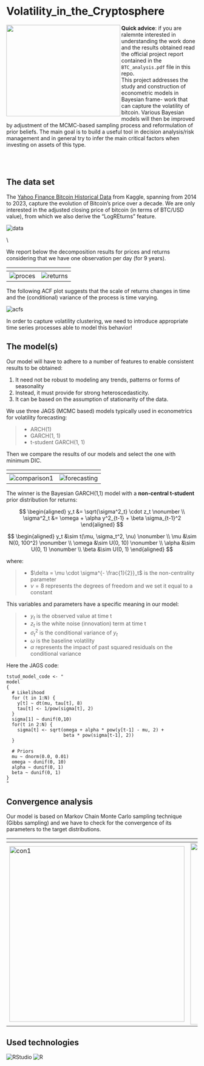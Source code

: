 # Volatility_in_the_Cryptosphere

<img align="left" width="300" height="240" src="https://github.com/Engrima18/Volatility_in_the_Cryptosphere/assets/93355495/c71b9253-abd8-446f-9190-f1e41a30559b"> 


**Quick advice**: if you are ralemnte interested in understanding the work done and the results obtained read the official project report contained in the `BTC_analysis.pdf` file in this repo.
\
This project addresses the study and construction of econometric models in Bayesian frame-
work that can capture the volatility of bitcoin.
Various Bayesian models will then be improved by adjustment of the MCMC-based sampling process and reformulation of prior
beliefs.
The main goal is to build a useful tool in decision analysis/risk management and in general
try to infer the main critical factors when investing on assets of this type.

<br/>
<br/>

## The data set

The [Yahoo Finance Bitcoin Historical Data](https://www.kaggle.com/datasets/arslanr369/bitcoin-price-2014-2023) from Kaggle, spanning from 2014 to 2023, capture the evolution of Bitcoin’s price over a decade. We are only interested in the adjusted closing
price of bitcoin (in terms of BTC/USD value), from which we also derive the “LogREturns”
feature.

<img alt="data" src="https://github.com/Engrima18/Volatility_in_the_Cryptosphere/assets/93355495/faae5bc7-bffd-4062-bb8c-38e6044f3d2e" align="center">

\

We report below the decomposition results for prices and returns considering that we have
one observation per day (for 9 years).

| <!-- -->    | <!-- -->    | 
|-------------|-------------|
<img alt="proces" src="https://github.com/Engrima18/Volatility_in_the_Cryptosphere/assets/93355495/9b355bc3-2baa-4c0e-a0cf-2ec579185e0a"> |<img alt="returns" src="https://github.com/Engrima18/Volatility_in_the_Cryptosphere/assets/93355495/b455e264-f32c-4d6b-87d7-de0b680dd89a">

The following ACF plot suggests that the scale of returns changes in
time and the (conditional) variance of the process is time varying.

<img alt="acfs" src="https://github.com/Engrima18/Volatility_in_the_Cryptosphere/assets/93355495/74394703-3265-445b-98d8-6b720d4f3046">

 In order to capture
volatility clustering, we need to introduce appropriate time series processes able to model
this behavior!


## The model(s)

Our model will have to adhere to a number of features
to enable consistent results to be obtained:

1. It need not be robust to modeling any trends, patterns or forms of seasonality
2. Instead, it must provide for strong heteroscedasticity.
3. It can be based on the assumption of stationarity of the data.


We use three JAGS (MCMC based) models typically used in econometrics for volatility forecasting:

>- ARCH(1)
>- GARCH(1, 1)
>- t-student GARCH(1, 1)

Then we compare the results of our models and select the one with minimum DIC.

| <!-- -->    | <!-- -->    | 
|-------------|-------------|
<img alt="comparison1" src="https://github.com/Engrima18/Volatility_in_the_Cryptosphere/assets/93355495/7541fe7d-a4e4-4be4-8552-3b84eda57864"> |<img alt="forecasting" src="https://github.com/Engrima18/Volatility_in_the_Cryptosphere/assets/93355495/b29ed5af-7ec1-409d-861c-8bba8e1517e0">

The winner is the Bayesian GARCH(1,1) model with a **non-central t-student** prior distribution for returns:

$$
\begin{aligned}
y_t &= \sqrt{\sigma^2_t} \cdot z_t \nonumber \\
\sigma^2_t &= \omega + \alpha y^2_{t-1} + \beta \sigma_{t-1}^2
\end{aligned}
$$

$$
\begin{aligned}
y_t &\sim t(\mu, \sigma_t^2, \nu) \nonumber \\
\mu &\sim N(0, 100^2) \nonumber \\
\omega &\sim U(0, 10) \nonumber \\
\alpha &\sim U(0, 1) \nonumber \\
\beta &\sim U(0, 1)
\end{aligned}
$$

where:

>- $\delta = \mu \cdot \sigma^{- \frac{1}{2}}_t$ is the non-centrality parameter
>- $\nu = 8$ represents the degrees of freedom and we set it equal to a constant

This variables and parameters have a specific meaning in our model:

>- $y_t$ is the observed value at time t
>- $z_t$ is the white noise (innovation) term at time t
>- $\sigma_t^2$ is the conditional variance of $y_t$ 
>- $\omega$ is the baseline volatility
>- $\alpha$ represents the impact of past squared residuals on the conditional variance


Here the JAGS code:

```{r}
tstud_model_code <- "
model
{
  # Likelihood
  for (t in 1:N) {
    y[t] ~ dt(mu, tau[t], 8)
    tau[t] <- 1/pow(sigma[t], 2)
  }
  sigma[1] ~ dunif(0,10)
  for(t in 2:N) {
    sigma[t] <- sqrt(omega + alpha * pow(y[t-1] - mu, 2) +
                     beta * pow(sigma[t-1], 2))
  }

  # Priors
  mu ~ dnorm(0.0, 0.01)
  omega ~ dunif(0, 10)
  alpha ~ dunif(0, 1)
  beta ~ dunif(0, 1)
}
"
```


## Convergence analysis

Our model is based on Markov Chain Monte Carlo sampling technique (Gibbs sampling) and we have to check for the convergence of its parameters to the target distributions.

| <!-- -->    | <!-- -->    | 
|-------------|-------------|
<img width="461" alt="con1" src="https://github.com/Engrima18/Volatility_in_the_Cryptosphere/assets/93355495/76eb02e4-58cd-4ea7-b719-5b4cd3a353fc"> |<img width="476" alt="con2" src="https://github.com/Engrima18/Volatility_in_the_Cryptosphere/assets/93355495/4a900d05-8236-430c-83c4-774341263ec5">

## Used technologies


![RStudio](https://img.shields.io/badge/RStudio-4285F4?style=for-the-badge&logo=rstudio&logoColor=white)
![R](https://img.shields.io/badge/r-%23276DC3.svg?style=for-the-badge&logo=r&logoColor=white)




